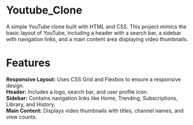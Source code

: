 # Youtube_Clone
A simple YouTube clone built with HTML and CSS. This project mimics the basic layout of YouTube, including a header with a search bar, a sidebar with navigation links, and a main content area displaying video thumbnails.

 # Features
<b>Responsive Layout:</b> Uses CSS Grid and Flexbox to ensure a responsive design. <br>
<b>Header:</b> Includes a logo, search bar, and user profile icon.<br>
<b>Sidebar:</b> Contains navigation links like Home, Trending, Subscriptions, Library, and History.<br>
<b>Main Content:</b> Displays video thumbnails with titles, channel names, and view counts.<br>
